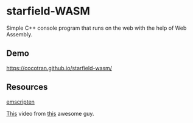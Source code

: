 # starfield-WASM

Simple C++ console program that runs on the web with the help of Web Assembly.  

## Demo
https://cocotran.github.io/starfield-wasm/

## Resources 
[emscripten](https://emscripten.org/)  
  
[This](https://www.youtube.com/watch?v=MrI5kkVY6zk) video from [this](https://www.youtube.com/channel/UC-yuWVUplUJZvieEligKBkA) awesome guy.  
